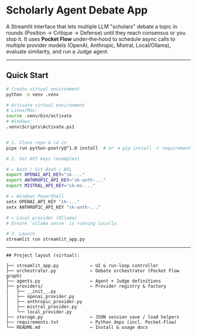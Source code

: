 # Scholarly Agent Debate App

A Streamlit interface that lets multiple LLM "scholars" debate a topic in
rounds (Position → Critique → Defense) until they reach consensus or you stop
it.  It uses **Pocket Flow** under‑the‑hood to schedule async calls to multiple
provider models (OpenAI, Anthropic, Mistral, Local/Ollama), evaluate
similarity, and run a Judge agent.

---
## Quick Start
```bash
# Create virtual environment
python -m venv .venv

# Activate virtual environment
# Linux/Mac:
source .venv/bin/activate
# Windows:
.venv\Scripts\Activate.ps1


# 1. Clone repo & cd in
pipx run python-poetry@^1.8 install  # or ➜ pip install -r requirements.txt

# 2. Set API keys (examples)

# ▸ Bash / Git Bash / WSL
export OPENAI_API_KEY="sk‑..."
export ANTHROPIC_API_KEY="sk‑anth‑..."
export MISTRAL_API_KEY="sk‑ms‑..."

# ▸ Windows PowerShell
setx OPENAI_API_KEY "sk‑..."
setx ANTHROPIC_API_KEY "sk‑anth‑..."

# ▸ Local provider (Ollama)
# Ensure `ollama serve` is running locally.

# 3. Launch
streamlit run streamlit_app.py
```
---

```
## Project layout (virtual):

├── streamlit_app.py            ← UI & run‑loop controller
├── orchestrator.py             ← Debate orchestrator (Pocket Flow graph)
├── agents.py                   ← Agent + Judge definitions
├── providers/                  ← Provider registry & factory
|   ├── __init__.py 
│   ├── openai_provider.py
│   ├── anthropic_provider.py
│   ├── mistral_provider.py
│   └── local_provider.py
├── storage.py                  ← JSON session save / load helpers
├── requirements.txt            ← Python deps (incl. Pocket‑Flow)
└── README.md                   ← Install & usage docs
```